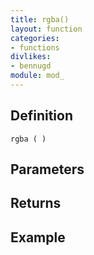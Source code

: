 ```yaml
---
title: rgba()
layout: function
categories:
- functions
divlikes:
- bennugd
module: mod_
---
```


## Definition

    rgba ( )

## Parameters

## Returns

## Example
